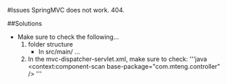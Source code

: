 #Issues
SpringMVC does not work. 404. 

##Solutions
* Make sure to check the following...
	1. folder structure
		- In src/main/
		...
	2. In the mvc-dispatcher-servlet.xml, make sure to check:
	'''java
		<context:component-scan base-package="com.mteng.controller" />
	'''

